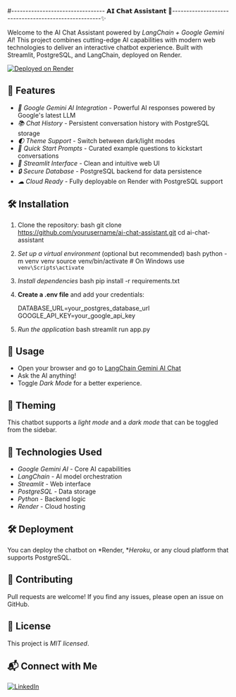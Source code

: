 #--------------------------------- 𝗔𝗜 𝗖𝗵𝗮𝘁 𝗔𝘀𝘀𝗶𝘀𝘁𝗮𝗻𝘁 🤖-----------------------------------------------------✨

Welcome to the AI Chat Assistant powered by *LangChain + Google Gemini AI*! This project combines cutting-edge AI capabilities with modern web technologies to deliver an interactive chatbot experience. Built with Streamlit, PostgreSQL, and LangChain, deployed on Render.

[![Deployed on Render](https://img.shields.io/badge/Deployed%20on-Render-%2300B4B6?style=flat)](https://render.com)

## 🌟 Features

- *🤖 Google Gemini AI Integration* - Powerful AI responses powered by Google's latest LLM
- *📚 Chat History* - Persistent conversation history with PostgreSQL storage
- *🌓 Theme Support* - Switch between dark/light modes
- *🚀 Quick Start Prompts* - Curated example questions to kickstart conversations
- *💬 Streamlit Interface* - Clean and intuitive web UI
- *🔒 Secure Database* - PostgreSQL backend for data persistence
- *☁ Cloud Ready* - Fully deployable on Render with PostgreSQL support

## 🛠 Installation

1. Clone the repository:
bash
git clone https://github.com/yourusername/ai-chat-assistant.git
cd ai-chat-assistant


2. *Set up a virtual environment* (optional but recommended)
   bash
   python -m venv venv
   source venv/bin/activate  # On Windows use `venv\Scripts\activate`
   

3. *Install dependencies*
   bash
   pip install -r requirements.txt
   

4. **Create a .env file** and add your credentials:
   
   DATABASE_URL=your_postgres_database_url
   GOOGLE_API_KEY=your_google_api_key
   

5. *Run the application*
   bash
   streamlit run app.py
   

## 📌 Usage
- Open your browser and go to [LangChain Gemini AI Chat](https://langchain-gemini-ai.onrender.com/)
- Ask the AI anything!
- Toggle *Dark Mode* for a better experience.

## 🎨 Theming
This chatbot supports a *light mode* and a *dark mode* that can be toggled from the sidebar.

## 🧠 Technologies Used
- *Google Gemini AI* - Core AI capabilities
- *LangChain* - AI model orchestration
- *Streamlit* - Web interface
- *PostgreSQL* - Data storage
- *Python* - Backend logic
- *Render* - Cloud hosting

## 🛠 Deployment
You can deploy the chatbot on *Render, **Heroku*, or any cloud platform that supports PostgreSQL.

## 🤝 Contributing
Pull requests are welcome! If you find any issues, please open an issue on GitHub.

## 📝 License
This project is *MIT licensed*.

## 📬 Connect with Me
[![LinkedIn](https://img.shields.io/badge/LinkedIn-0077B5?style=for-the-badge&logo=linkedin&logoColor=white)](https://www.linkedin.com/in/suraj-badre/)

